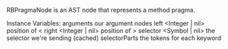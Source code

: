 RBPragmaNode is an AST node that represents a method pragma.

Instance Variables:
	arguments <SequenceableCollection of: RBLiteralNode> our argument nodes
	left <Integer | nil> position of <
	right <Integer | nil> position of >
	selector <Symbol | nil>	the selector we're sending (cached)
	selectorParts <SequenceableCollection of: RBValueToken> the tokens for each keyword